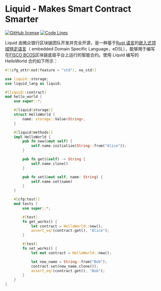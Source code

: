# Liquid - Makes Smart Contract Smarter

[![GitHub license](https://img.shields.io/badge/%20license-Apache%202.0-green)](https://github.com/vita-dounai/liquid/blob/dev/LICENSE)
[![Code Lines](https://tokei.rs/b1/github/WeBankBlockchain/Liquid/dev)](https://github.com/WeBankBlockchain/Liquid)

Liquid 由微众银行区块链团队开发并完全开源，是一种基于[Rust 语言](https://www.rust-lang.org/)的[嵌入式领域特定语言](http://wiki.haskell.org/Embedded_domain_specific_language>)（ embedded Domain Specific Language，eDSL），能够用于编写在[FISCO BCOS](https://github.com/FISCO-BCOS/FISCO-BCOS)区块链底层平台上运行的智能合约。使用 Liquid 编写的 HelloWorld 合约如下所示：

```rust
#![cfg_attr(not(feature = "std"), no_std)]

use liquid::storage;
use liquid_lang as liquid;

#[liquid::contract]
mod hello_world {
    use super::*;

    #[liquid(storage)]
    struct HelloWorld {
        name: storage::Value<String>,
    }

    #[liquid(methods)]
    impl HelloWorld {
        pub fn new(&mut self) {
            self.name.initialize(String::from("Alice"));
        }

        pub fn get(&self) -> String {
            self.name.clone()
        }

        pub fn set(&mut self, name: String) {
            self.name.set(name)
        }
    }

    #[cfg(test)]
    mod tests {
        use super::*;

        #[test]
        fn get_works() {
            let contract = HelloWorld::new();
            assert_eq!(contract.get(), "Alice");
        }

        #[test]
        fn set_works() {
            let mut contract = HelloWorld::new();

            let new_name = String::from("Bob");
            contract.set(new_name.clone());
            assert_eq!(contract.get(), "Bob");
        }
    }
}
```

